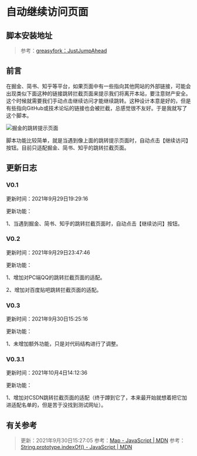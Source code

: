 <!--
 * @Descripttion: 
 * @version: 
 * @Author: LiarCoder
 * @Date: 2021-09-29 19:17:01
 * @LastEditors: LiarCoder
 * @LastEditTime: 2021-09-30 00:33:38
-->

# 自动继续访问页面

## 脚本安装地址
> 参考：[greasyfork：JustJumpAhead](https://greasyfork.org/zh-CN/scripts/433155-justjumpahead)

## 前言

在掘金、简书、知乎等平台，如果页面中有一些指向其他网站的外部链接，可能会出现类似下面这种的链接跳转拦截页面来提示我们将离开本站，要注意财产安全。这个时候就需要我们手动点击继续访问才能继续跳转。这种设计本意是好的，但是有些指向GitHub或技术论坛的链接也会被拦截，总感觉很不友好。于是我就写了这个脚本。

![掘金的跳转提示页面](https://i.loli.net/2021/09/29/lkEoUTq5IuXrsSa.png)

脚本功能比较简单，就是当遇到像上面的跳转提示页面时，自动点击【继续访问】按钮。目前只适配掘金、简书、知乎的跳转拦截页面。

## 更新日志

### V0.1

更新时间：2021年9月29日19:29:16

更新功能：

1、当遇到掘金、简书、知乎的跳转拦截页面时，自动点击【继续访问】按钮。

### V0.2

更新时间：2021年9月29日23:47:46

更新功能：

1、增加对PC端QQ的跳转拦截页面的适配。

2、增加对百度贴吧跳转拦截页面的适配。

### V0.3

更新时间：2021年9月30日15:25:16

更新功能：

1、未增加额外功能，只是对代码结构进行了调整。

### V0.3.1

更新时间：2021年10月4日14:12:36

更新功能：

1、增加对CSDN跳转拦截页面的适配（终于蹲到它了，本来最开始就想着把它加进适配名单的，但是苦于没找到测试网址）。

## 有关参考
> 更新：2021年9月30日15:27:05
> 参考：[Map - JavaScript | MDN](https://developer.mozilla.org/zh-CN/docs/Web/JavaScript/Reference/Global_Objects/Map)
> 参考：[String.prototype.indexOf() - JavaScript | MDN](https://developer.mozilla.org/zh-CN/docs/Web/JavaScript/Reference/Global_Objects/String/indexOf)

